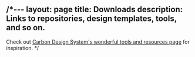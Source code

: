 /*---
layout: page
title: Downloads
description: Links to repositories, design templates, tools, and so on.
---
Check out [Carbon Design System's wonderful tools and resources page](http://carbondesignsystem.com/resources) for inspiration.
*/
